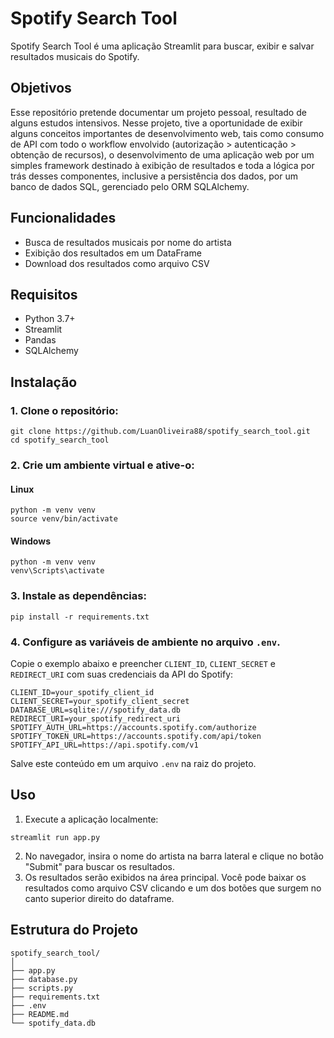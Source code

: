 # Spotify Search Tool

Spotify Search Tool é uma aplicação Streamlit para buscar, exibir e salvar resultados musicais do Spotify.

## Objetivos
Esse repositório pretende documentar um projeto pessoal, resultado de alguns estudos intensivos. Nesse projeto, tive 
a oportunidade de exibir alguns conceitos importantes de desenvolvimento web, tais como consumo de API com todo o 
workflow envolvido (autorização > autenticação > obtenção de recursos), o desenvolvimento de uma aplicação web por 
um simples framework destinado à exibição de resultados e toda a lógica por trás desses componentes, inclusive a 
persistência dos dados, por um banco de dados SQL, gerenciado pelo ORM SQLAlchemy.

## Funcionalidades

- Busca de resultados musicais por nome do artista
- Exibição dos resultados em um DataFrame
- Download dos resultados como arquivo CSV

## Requisitos

- Python 3.7+
- Streamlit
- Pandas
- SQLAlchemy

## Instalação

### 1. Clone o repositório:

```
git clone https://github.com/LuanOliveira88/spotify_search_tool.git
cd spotify_search_tool
```

### 2. Crie um ambiente virtual e ative-o:

#### Linux
```
python -m venv venv
source venv/bin/activate
```
#### Windows

``` 
python -m venv venv
venv\Scripts\activate
```

### 3. Instale as dependências:

```
pip install -r requirements.txt
 ```

### 4. Configure as variáveis de ambiente no arquivo `.env`. 

Copie o exemplo abaixo e preencher `CLIENT_ID`, `CLIENT_SECRET` e `REDIRECT_URI` com suas credenciais da API do Spotify:

```
CLIENT_ID=your_spotify_client_id
CLIENT_SECRET=your_spotify_client_secret
DATABASE_URL=sqlite:///spotify_data.db
REDIRECT_URI=your_spotify_redirect_uri
SPOTIFY_AUTH_URL=https://accounts.spotify.com/authorize
SPOTIFY_TOKEN_URL=https://accounts.spotify.com/api/token
SPOTIFY_API_URL=https://api.spotify.com/v1
```

Salve este conteúdo em um arquivo `.env` na raiz do projeto.

## Uso

1. Execute a aplicação localmente:

```
streamlit run app.py
```

2. No navegador, insira o nome do artista na barra lateral e clique no botão "Submit" para buscar os resultados.
3. Os resultados serão exibidos na área principal. Você pode baixar os resultados como arquivo CSV clicando e um dos
botões que surgem no canto superior direito do dataframe.

## Estrutura do Projeto

```
spotify_search_tool/
│
├── app.py
├── database.py
├── scripts.py
├── requirements.txt
├── .env
├── README.md
└── spotify_data.db
